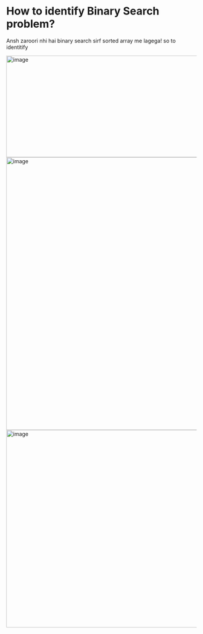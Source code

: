 # How to identify Binary Search problem? 

Ansh zaroori nhi hai binary search sirf sorted array me lagega! 
so to identitify

<img width="797" height="269" alt="image" src="https://github.com/user-attachments/assets/251929f9-440e-4809-8049-736f0bb96634" />

<img width="985" height="722" alt="image" src="https://github.com/user-attachments/assets/953b9e9d-b6eb-4e4b-9648-15ec4faaf70e" />

<img width="981" height="523" alt="image" src="https://github.com/user-attachments/assets/9d50b7d4-7ca9-40f8-b986-749b8b443d65" />


